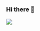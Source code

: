 ### Hi there 👋

<a href="https://blog.naver.com/lio97" target="_blank">
  <img src="https://img.shields.io/badge/BLOG-000000?style=flat&logo=naver&logoColor=03C75A"/>
</a>
